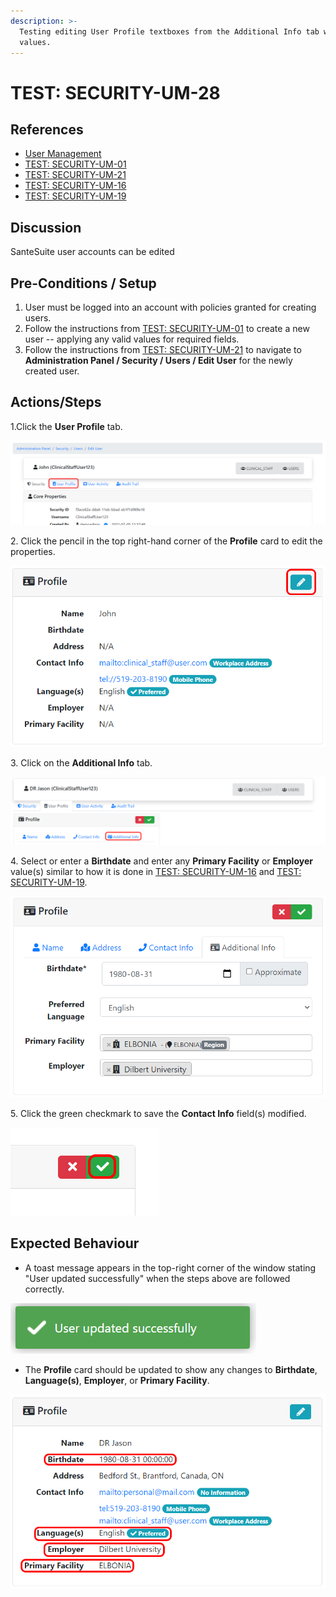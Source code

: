 ```yaml
---
description: >-
  Testing editing User Profile textboxes from the Additional Info tab with valid
  values.
---
```


# TEST: SECURITY-UM-28

## References

* [User Management](broken-reference)
* [TEST: SECURITY-UM-01](test-security-um-01.md)
* [TEST: SECURITY-UM-21](test-security-um-21.md)
* [TEST: SECURITY-UM-16](test-security-um-16.md)
* [TEST: SECURITY-UM-19](test-security-um-19.md)

## Discussion

SanteSuite user accounts can be edited&#x20;

## Pre-Conditions / Setup

1. User must be logged into an account with policies granted for creating users.
2. Follow the instructions from [TEST: SECURITY-UM-01](test-security-um-01.md) to create a new user -- applying any valid values for required fields.
3. Follow the instructions from [TEST: SECURITY-UM-21](test-security-um-21.md) to navigate to **Administration Panel / Security / Users / Edit User** for the newly created user.

## Actions/Steps

1.Click the **User Profile** tab.

![](<../../../../../../../../.gitbook/assets/image (265).png>)

2\. Click the pencil in the top right-hand corner of the **Profile** card to edit the properties.&#x20;

![](<../../../../../../../../.gitbook/assets/image (272).png>)

3\. Click on the **Additional Info** tab.

![](<../../../../../../../../.gitbook/assets/image (307).png>)

4\. Select or enter a **Birthdate** and enter any **Primary Facility** or **Employer** value(s) similar to how it is done in [TEST: SECURITY-UM-16](test-security-um-16.md) and [TEST: SECURITY-UM-19](test-security-um-19.md).

![](<../../../../../../../../.gitbook/assets/image (315).png>)

5\. Click the green checkmark to save the **Contact Info** field(s) modified.

![](<../../../../../../../../.gitbook/assets/image (264).png>)

## Expected Behaviour

* A toast message appears in the top-right corner of the window stating "User updated successfully" when the steps above are followed correctly.

![](<../../../../../../../../.gitbook/assets/image (269).png>)

* The **Profile** card should be updated to show any changes to **Birthdate**, **Language(s)**, **Employer**, or **Primary Facility**.

![](<../../../../../../../../.gitbook/assets/image (312).png>)
